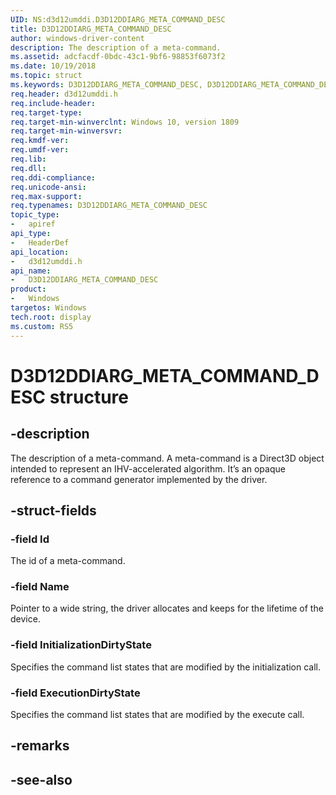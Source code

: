 ```yaml
---
UID: NS:d3d12umddi.D3D12DDIARG_META_COMMAND_DESC
title: D3D12DDIARG_META_COMMAND_DESC
author: windows-driver-content
description: The description of a meta-command.
ms.assetid: adcfacdf-0bdc-43c1-9bf6-98853f6073f2
ms.date: 10/19/2018
ms.topic: struct
ms.keywords: D3D12DDIARG_META_COMMAND_DESC, D3D12DDIARG_META_COMMAND_DESC, 
req.header: d3d12umddi.h
req.include-header:
req.target-type:
req.target-min-winverclnt: Windows 10, version 1809
req.target-min-winversvr:
req.kmdf-ver:
req.umdf-ver:
req.lib:
req.dll:
req.ddi-compliance:
req.unicode-ansi:
req.max-support:
req.typenames: D3D12DDIARG_META_COMMAND_DESC
topic_type: 
-	apiref
api_type: 
-	HeaderDef
api_location: 
-	d3d12umddi.h
api_name: 
-	D3D12DDIARG_META_COMMAND_DESC
product:
-	Windows
targetos: Windows
tech.root: display
ms.custom: RS5
---
```


# D3D12DDIARG_META_COMMAND_DESC structure

## -description

The description of a meta-command. A meta-command is a Direct3D object intended to represent an IHV-accelerated algorithm. It’s an opaque reference to a command generator implemented by the driver.

## -struct-fields

### -field Id

The id of a meta-command.

### -field Name

Pointer to a wide string, the driver allocates and keeps for the lifetime of the device.

### -field InitializationDirtyState

Specifies the command list states that are modified by the initialization call.

### -field ExecutionDirtyState

Specifies the command list states that are modified by the execute call.

## -remarks

## -see-also
